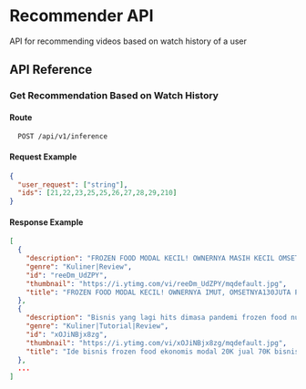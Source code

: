 
# Recommender API

API for recommending videos based on watch history of a user

## API Reference

### Get Recommendation Based on Watch History

#### Route
```http
  POST /api/v1/inference
```
#### Request Example
```json
{
  "user_request": ["string"],
  "ids": [21,22,23,25,25,26,27,28,29,210]
}
```
#### Response Example
```json
[
  {
    "description": "FROZEN FOOD MODAL KECIL! OWNERNYA MASIH KECIL OMSET 130JUTA PERBULAN ...",
    "genre": "Kuliner|Review",
    "id": "reeDm_UdZPY",
    "thumbnail": "https://i.ytimg.com/vi/reeDm_UdZPY/mqdefault.jpg",
    "title": "FROZEN FOOD MODAL KECIL! OWNERNYA IMUT, OMSETNYA130JUTA PERBULAN (2021)"
  },
  {
    "description": "Bisnis yang lagi hits dimasa pandemi frozen food nuget ekonomis dari 1/4 daging ayam jadi 7 pack isi 10 pcs dengan modal ...",
    "genre": "Kuliner|Tutorial|Review",
    "id": "xOJiNBjx8zg",
    "thumbnail": "https://i.ytimg.com/vi/xOJiNBjx8zg/mqdefault.jpg",
    "title": "Ide bisnis frozen food ekonomis modal 20K jual 70K bisnis (2021)"
  },
  ...
]
```


